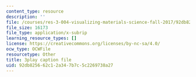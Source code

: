 ```yaml
---
content_type: resource
description: ''
file: /courses/res-3-004-visualizing-materials-science-fall-2017/92db825662c12a347b7c5c2269738a27_-MJrb7xScbU.srt
file_size: 16173
file_type: application/x-subrip
learning_resource_types: []
license: https://creativecommons.org/licenses/by-nc-sa/4.0/
ocw_type: OCWFile
resourcetype: Other
title: 3play caption file
uid: 92db8256-62c1-2a34-7b7c-5c2269738a27
---
```

